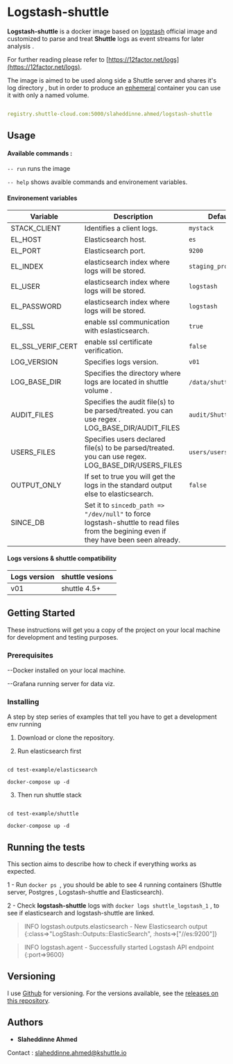 

# Logstash-shuttle

**Logstash-shuttle** is a docker image based on [logstash]([https://hub.docker.com/r/library/logstash/tags/](https://hub.docker.com/r/library/logstash/tags/)) official image and customized to parse and treat **Shuttle** logs as event streams for later analysis .

For further reading please refer to [https://12factor.net/logs](https://12factor.net/logs).

The image is aimed to be used along side a Shuttle server and shares it's log directory , but in order to produce an [ephemeral]([https://docs.docker.com/develop/develop-images/dockerfile_best-practices/#containers-should-be-ephemeral](https://docs.docker.com/develop/develop-images/dockerfile_best-practices/#containers-should-be-ephemeral)) container you can use it with only a named volume.

```yaml

registry.shuttle-cloud.com:5000/slaheddinne.ahmed/logstash-shuttle

```

## Usage

#### Available commands :

`-- run` runs the image

`-- help` shows avaible commands and environement variables.

#### Environement variables

|Variable |Description |Default value |
|--|--|--|
| STACK_CLIENT| Identifies a client logs. |`mystack` |
| EL_HOST| Elasticsearch host. |`es`|
| EL_PORT| Elasticsearch port. |`9200`|
| EL_INDEX|elasticsearch index where logs will be stored.|`staging_prod`|
| EL_USER|elasticsearch index where logs will be stored.|`logstash`|
| EL_PASSWORD|elasticsearch index where logs will be stored.|`logstash`|
| EL_SSL|enable ssl communication with eslasticsearch.  |`true` |
| EL_SSL_VERIF_CERT|enable ssl certificate verification.|`false`|
| LOG_VERSION| Specifies logs version. |`v01`|
| LOG_BASE_DIR| Specifies the directory where logs are located in shuttle volume .|`/data/shuttle/home/logs`.|
| AUDIT_FILES| Specifies the audit file(s) to be parsed/treated. you can use regex . LOG_BASE_DIR/AUDIT_FILES|`audit/ShuttleAudit.csv`|
|USERS_FILES|Specifies users declared file(s) to be parsed/treated. you can use regex. LOG_BASE_DIR/USERS_FILES|`users/users`|
| OUTPUT_ONLY| If set to true you will get the logs in the standard output else to elasticsearch. |`false`|
| SINCE_DB| Set it to `sincedb_path => "/dev/null"` to force logstash-shuttle to read files from the begining even if they have been seen already.|

#### Logs versions & shuttle compatibility
|Logs version| shuttle vesions|
|--|--|
| v01|  shuttle 4.5+ |
## Getting Started

These instructions will get you a copy of the project on your local machine for development and testing purposes.

### Prerequisites

--Docker installed on your local machine.

--Grafana running server for data viz.

### Installing

A step by step series of examples that tell you have to get a development env running

1. Download or clone the repository.

2. Run elasticsearch first

```

cd test-example/elasticsearch

docker-compose up -d

```

3. Then run shuttle stack

```

cd test-example/shuttle

docker-compose up -d

```

## Running the tests

This section aims to describe how to check if everything works as expected.

1 - Run `docker ps `, you should be able to see 4 running containers (Shuttle server, Postgres , Logstash-shuttle and Elasticsearch).

2 - Check **logstash-shuttle** logs with `docker logs shuttle_logstash_1` , to see if elasticsearch and logstash-shuttle are linked.

> INFO logstash.outputs.elasticsearch - New Elasticsearch output {:class=>"LogStash::Outputs::ElasticSearch", :hosts=>["//es:9200"]}

> INFO logstash.agent - Successfully started Logstash API endpoint {:port=>9600}

## Versioning

I use [Github]([https://github.com/](https://github.com/)) for versioning. For the versions available, see the [releases on this repository]([https://github.com/slassh/logstash-shuttle/releases](https://github.com/slassh/logstash-shuttle/releases)).

## Authors

* **Slaheddinne Ahmed**

Contact : [slaheddinne.ahmed@kshuttle.io](mailto:slaheddinne.ahmed@kshuttle.io)